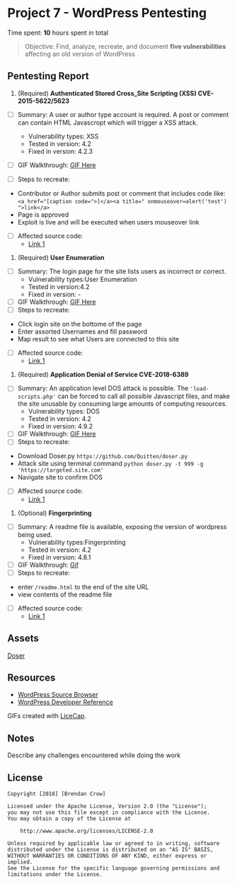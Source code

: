 # Project 7 - WordPress Pentesting

Time spent: **10** hours spent in total

> Objective: Find, analyze, recreate, and document **five vulnerabilities** affecting an old version of WordPress

## Pentesting Report

1. (Required) **Authenticated Stored Cross_Site Scripting (XSS) CVE-2015-5622/5623**
  - [ ] Summary: A user or author type account is required.  A post or comment can contain HTML Javascropt which will trigger a XSS     attack.
    - Vulnerability types: XSS
    - Tested in version: 4.2
    - Fixed in version: 4.2.3
  - [ ] GIF Walkthrough: [GIF Here](https://github.com/bjmotox/week7/blob/master/AuthenticatedStoredXSS.gif)
  
  - [ ] Steps to recreate:
  * Contributor or Author submits post or comment that includes code like: `<a href="[caption code=">]</a><a title=" onmouseover=alert('test')  ">link</a>`
  * Page is approved
  * Exploit is live and will be executed when users mouseover link
        
  - [ ] Affected source code:
    - [Link 1](https://core.trac.wordpress.org/browser/tags/version/src/source_file.php)
    
1. (Required) **User Enumeration**
  - [ ] Summary: The login page for the site lists users as incorrect or correct.
    - Vulnerability types:User Enumeration
    - Tested in version:4.2
    - Fixed in version: -
  - [ ] GIF Walkthrough: [GIF Here](https://github.com/bjmotox/week7/blob/master/UsernameEnumeration.gif)
  - [ ] Steps to recreate: 
  * Click login site on the bottome of the page
  * Enter assorted Usernames and fill password
  * Map result to see what Users are connected to this site
  - [ ] Affected source code:
    - [Link 1](https://core.trac.wordpress.org/browser/tags/version/src/source_file.php)
    
1. (Required)   **Application Denial of Service CVE-2018-6389**
  - [ ] Summary: An application level DOS attack is possible.  The `'load-scripts.php'` can be forced to call all possible Javascript files, and make the site unusable by consuming large amounts of computing resources.  
    - Vulnerability types: DOS
    - Tested in version: 4.2
    - Fixed in version: 4.9.2
  - [ ] GIF Walkthrough: [GIF Here](https://github.com/bjmotox/week7/blob/master/DOSattack.gif)
  - [ ] Steps to recreate: 
  * Download Doser.py `https://github.com/Quitten/doser.py`
  * Attack site using terminal command `python doser.py -t 999 -g 'https://targeted.site.com'`
  * Navigate site to confirm DOS
  - [ ] Affected source code:
    - [Link 1](https://core.trac.wordpress.org/browser/tags/version/src/source_file.php)
    
1. (Optional) **Fingerprinting**
  - [ ] Summary: A readme file is available, exposing the version of wordpress being used.  
    - Vulnerability types:Fingerprinting
    - Tested in version: 4.2
    - Fixed in version: 4.8.1
  - [ ] GIF Walkthrough: [Gif](https://github.com/bjmotox/week7/blob/master/Fingerprinting.gif)
  - [ ] Steps to recreate: 
  * enter `/readme.html` to the end of the site URL
  * view contents of the readme file
  - [ ] Affected source code:
    - [Link 1](https://core.trac.wordpress.org/browser/tags/version/src/source_file.php)


## Assets

[Doser](https://github.com/Quitten/doser.py)


## Resources

- [WordPress Source Browser](https://core.trac.wordpress.org/browser/)
- [WordPress Developer Reference](https://developer.wordpress.org/reference/)

GIFs created with [LiceCap](http://www.cockos.com/licecap/).

## Notes

Describe any challenges encountered while doing the work

## License

    Copyright [2018] [Brendan Crow]

    Licensed under the Apache License, Version 2.0 (the "License");
    you may not use this file except in compliance with the License.
    You may obtain a copy of the License at

        http://www.apache.org/licenses/LICENSE-2.0

    Unless required by applicable law or agreed to in writing, software
    distributed under the License is distributed on an "AS IS" BASIS,
    WITHOUT WARRANTIES OR CONDITIONS OF ANY KIND, either express or implied.
    See the License for the specific language governing permissions and
    limitations under the License.
